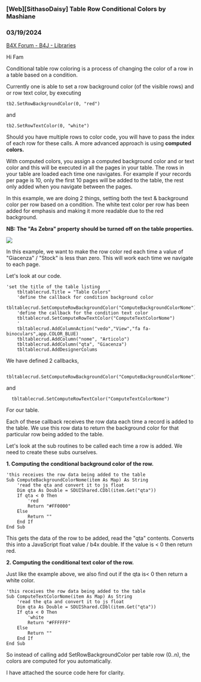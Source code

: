 ### [Web][SithasoDaisy] Table Row Conditional Colors by Mashiane
### 03/19/2024
[B4X Forum - B4J - Libraries](https://www.b4x.com/android/forum/threads/159989/)

Hi Fam  
  
Conditional table row coloring is a process of changing the color of a row in a table based on a condition.  
  
Currently one is able to set a row background color (of the visible rows) and or row text color, by executing  
  

```B4X
tb2.SetRowBackgroundColor(0, "red")
```

and  
  

```B4X
tb2.SetRowTextColor(0, "white")
```

  
  
Should you have multiple rows to color code, you will have to pass the index of each row for these calls. A more advanced approach is using **computed colors.**  
  
With computed colors, you assign a computed background color and or text color and this will be executed in all the pages in your table. The rows in your table are loaded each time one navigates. For example if your records per page is 10, only the first 10 pages will be added to the table, the rest only added when you navigate between the pages.  
  
In this example, we are doing 2 things, setting both the text & background color per row based on a condition. The white text color per row has been added for emphasis and making it more readable due to the red background.  
  
**NB: The "As Zebra" property should be turned off on the table properties.**  
  
![](https://www.b4x.com/android/forum/attachments/151938)  
  
In this example, we want to make the row color red each time a value of "Giacenza" / "Stock" is less than zero. This will work each time we navigate to each page.  
  
Let's look at our code.  
  

```B4X
'set the title of the table listing  
    tbltablecrud.Title = "Table Colors"  
    'define the callback for condition background color  
    tbltablecrud.SetComputeRowBackgroundColor("ComputeBackgroundColorNome")  
    'define the callback for the condition text color  
    tbltablecrud.SetComputeRowTextColor("ComputeTextColorNome")  
    '  
    tbltablecrud.AddColumnAction("vedo","View","fa fa-binoculars",app.COLOR_BLUE)  
    tbltablecrud.AddColumn("nome", "Articolo")  
    tbltablecrud.AddColumn("qta", "Giacenza")  
    tbltablecrud.AddDesignerColums
```

  
  
We have defined 2 callbacks,  
  

```B4X
    tbltablecrud.SetComputeRowBackgroundColor("ComputeBackgroundColorNome")
```

  
  
and  
  

```B4X
  tbltablecrud.SetComputeRowTextColor("ComputeTextColorNome")
```

  
  
For our table.  
  
Each of these callback receives the row data each time a record is added to the table. We use this row data to return the background color for that particular row being added to the table.  
  
Let's look at the sub routines to be called each time a row is added. We need to create these subs ourselves.  
  
**1. Computing the conditional background color of the row.**  
  
  

```B4X
'this receives the row data being added to the table  
Sub ComputeBackgroundColorNome(item As Map) As String  
    'read the qta and convert it to js float  
    Dim qta As Double = SDUIShared.CDbl(item.Get("qta"))  
    If qta < 0 Then  
        'red  
        Return "#FF0000"  
    Else  
        Return ""     
    End If  
End Sub
```

  
  
This gets the data of the row to be added, read the "qta" contents. Converts this into a JavaScript float value / b4x double. If the value is < 0 then return red.  
  
**2. Computing the conditional text color of the row.**  
  
Just like the example above, we also find out if the qta is< 0 then return a white color.  
  

```B4X
'this receives the row data being added to the table  
Sub ComputeTextColorNome(item As Map) As String  
    'read the qta and convert it to js float  
    Dim qta As Double = SDUIShared.CDbl(item.Get("qta"))  
    If qta < 0 Then  
        'white  
        Return "#FFFFFF"  
    Else  
        Return ""  
    End If  
End Sub
```

  
  
So instead of calling add SetRowBackgroundColor per table row (0..n), the colors are computed for you automatically.  
  
I have attached the source code here for clarity.